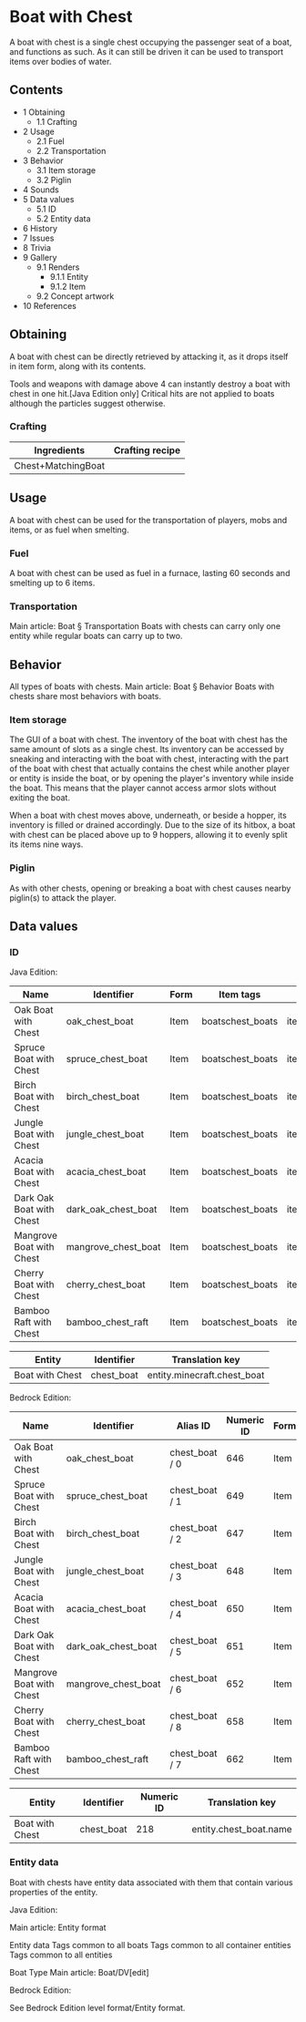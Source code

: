 # Boat with Chest
A boat with chest is a single chest occupying the passenger seat of a boat, and functions as such. As it can still be driven it can be used to transport items over bodies of water.

## Contents
- 1 Obtaining
	- 1.1 Crafting
- 2 Usage
	- 2.1 Fuel
	- 2.2 Transportation
- 3 Behavior
	- 3.1 Item storage
	- 3.2 Piglin
- 4 Sounds
- 5 Data values
	- 5.1 ID
	- 5.2 Entity data
- 6 History
- 7 Issues
- 8 Trivia
- 9 Gallery
	- 9.1 Renders
		- 9.1.1 Entity
		- 9.1.2 Item
	- 9.2 Concept artwork
- 10 References

## Obtaining
A boat with chest can be directly retrieved by attacking it, as it drops itself in item form, along with its contents.

Tools and weapons with damage above 4 can instantly destroy a boat with chest in one hit.‌[Java Edition  only] Critical hits are not applied to boats although the particles suggest otherwise.

### Crafting
| Ingredients        | Crafting recipe |
|--------------------|-----------------|
| Chest+MatchingBoat |                 |

## Usage
A boat with chest can be used for the transportation of players, mobs and items, or as fuel when smelting.

### Fuel
A boat with chest can be used as fuel in a furnace, lasting 60 seconds and smelting up to 6 items.

### Transportation
Main article: Boat § Transportation
Boats with chests can carry only one entity while regular boats can carry up to two.

## Behavior
All types of boats with chests.
Main article: Boat § Behavior
Boats with chests share most behaviors with boats.

### Item storage
The GUI of a boat with chest.
The inventory of the boat with chest has the same amount of slots as a single chest. Its inventory can be accessed by sneaking and interacting with the boat with chest, interacting with the part of the boat with chest that actually contains the chest while another player or entity is inside the boat, or by opening the player's inventory while inside the boat. This means that the player cannot access armor slots without exiting the boat.

When a boat with chest moves above, underneath, or beside a hopper, its inventory is filled or drained accordingly. Due to the size of its hitbox, a boat with chest can be placed above up to 9 hoppers, allowing it to evenly split its items nine ways.

### Piglin
As with other chests, opening or breaking a boat with chest causes nearby piglin(s) to attack the player.

## Data values
### ID
Java Edition:

| Name                     | Identifier          | Form | Item tags        | Translation key                    |
|--------------------------|---------------------|------|------------------|------------------------------------|
| Oak Boat with Chest      | oak_chest_boat      | Item | boatschest_boats | item.minecraft.oak_chest_boat      |
| Spruce Boat with Chest   | spruce_chest_boat   | Item | boatschest_boats | item.minecraft.spruce_chest_boat   |
| Birch Boat with Chest    | birch_chest_boat    | Item | boatschest_boats | item.minecraft.birch_chest_boat    |
| Jungle Boat with Chest   | jungle_chest_boat   | Item | boatschest_boats | item.minecraft.jungle_chest_boat   |
| Acacia Boat with Chest   | acacia_chest_boat   | Item | boatschest_boats | item.minecraft.acacia_chest_boat   |
| Dark Oak Boat with Chest | dark_oak_chest_boat | Item | boatschest_boats | item.minecraft.dark_oak_chest_boat |
| Mangrove Boat with Chest | mangrove_chest_boat | Item | boatschest_boats | item.minecraft.mangrove_chest_boat |
| Cherry Boat with Chest   | cherry_chest_boat   | Item | boatschest_boats | item.minecraft.cherry_chest_boat   |
| Bamboo Raft with Chest   | bamboo_chest_raft   | Item | boatschest_boats | item.minecraft.bamboo_chest_raft   |

| Entity          | Identifier | Translation key             |
|-----------------|------------|-----------------------------|
| Boat with Chest | chest_boat | entity.minecraft.chest_boat |

Bedrock Edition:

| Name                     | Identifier          | Alias ID       | Numeric ID | Form | Item tags       | Translation key               |
|--------------------------|---------------------|----------------|------------|------|-----------------|-------------------------------|
| Oak Boat with Chest      | oak_chest_boat      | chest_boat / 0 | 646        | Item | minecraft:boats | item.chest_boat.oak.name      |
| Spruce Boat with Chest   | spruce_chest_boat   | chest_boat / 1 | 649        | Item | minecraft:boats | item.chest_boat.spruce.name   |
| Birch Boat with Chest    | birch_chest_boat    | chest_boat / 2 | 647        | Item | minecraft:boats | item.chest_boat.birch.name    |
| Jungle Boat with Chest   | jungle_chest_boat   | chest_boat / 3 | 648        | Item | minecraft:boats | item.chest_boat.jungle.name   |
| Acacia Boat with Chest   | acacia_chest_boat   | chest_boat / 4 | 650        | Item | minecraft:boats | item.chest_boat.acacia.name   |
| Dark Oak Boat with Chest | dark_oak_chest_boat | chest_boat / 5 | 651        | Item | minecraft:boats | item.chest_boat.big_oak.name  |
| Mangrove Boat with Chest | mangrove_chest_boat | chest_boat / 6 | 652        | Item | minecraft:boats | item.chest_boat.mangrove.name |
| Cherry Boat with Chest   | cherry_chest_boat   | chest_boat / 8 | 658        | Item | minecraft:boats | item.chest_boat.cherry.name   |
| Bamboo Raft with Chest   | bamboo_chest_raft   | chest_boat / 7 | 662        | Item | minecraft:boats | item.chest_boat.bamboo.name   |

| Entity          | Identifier | Numeric ID | Translation key        |
|-----------------|------------|------------|------------------------|
| Boat with Chest | chest_boat | 218        | entity.chest_boat.name |

### Entity data
Boat with chests have entity data associated with them that contain various properties of the entity.

Java Edition:

Main article: Entity format

 Entity data
Tags common to all boats
Tags common to all container entities
Tags common to all entities


Boat Type
Main article: Boat/DV[edit]

Bedrock Edition:

See Bedrock Edition level format/Entity format.

